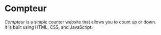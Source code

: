 # Compteur

_Compteur_ is a simple counter website that allows you to count up or down. It is built using HTML, CSS, and JavaScript.